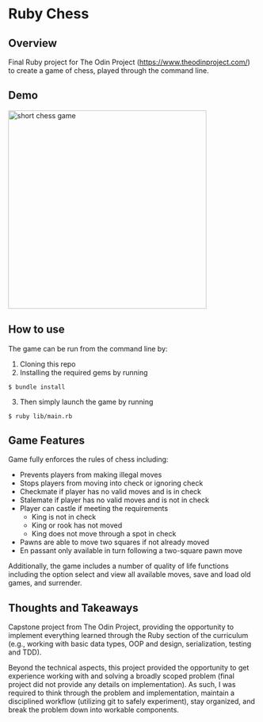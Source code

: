 # Ruby Chess

## Overview

Final Ruby project for The Odin Project (https://www.theodinproject.com/) to create a game of chess, played through the command line.

## Demo

<img src="demo/demo_game.gif" alt="short chess game" width=auto height="400px"/>

## How to use

The game can be run from the command line by:

1. Cloning this repo
2. Installing the required gems by running

```
$ bundle install
```
3. Then simply launch the game by running

```
$ ruby lib/main.rb
```

## Game Features

Game fully enforces the rules of chess including:
- Prevents players from making illegal moves
- Stops players from moving into check or ignoring check
- Checkmate if player has no valid moves and is in check
- Stalemate if player has no valid moves and is not in check
- Player can castle if meeting the requirements
  - King is not in check
  - King or rook has not moved
  - King does not move through a spot in check
- Pawns are able to move two squares if not already moved
- En passant only available in turn following a two-square pawn move

Additionally, the game includes a number of quality of life functions including the option select and view all available moves, save and load old games, and surrender.

## Thoughts and Takeaways

Capstone project from The Odin Project, providing the opportunity to implement everything learned through the Ruby section of the curriculum (e.g., working with basic data types, OOP and design, serialization, testing and TDD).

Beyond the technical aspects, this project provided the opportunity to get experience working with and solving a broadly scoped problem (final project did not provide any details on implementation). As such, I was required to think through the problem and implementation, maintain a disciplined workflow (utilizing git to safely experiment), stay organized, and break the problem down into workable components.
